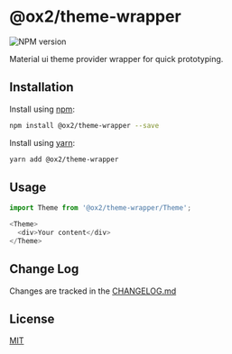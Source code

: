# @ox2/theme-wrapper
![NPM version](https://img.shields.io/badge/npm-private-orange.svg?style=flat)
<!-- ![NPM version](https://img.shields.io/npm/v/@ox2/theme-wrapper.svg?style=flat) -->


Material ui theme provider wrapper for quick prototyping.

## Installation
Install using [npm](http://npmjs.com):
```sh
npm install @ox2/theme-wrapper --save
```
Install using [yarn](http://yarnpkg.com):
```sh
yarn add @ox2/theme-wrapper
```

## Usage
```js
import Theme from '@ox2/theme-wrapper/Theme';

<Theme>
  <div>Your content</div>
</Theme>


```

## Change Log
Changes are tracked in the [CHANGELOG.md](https://github.com/ox2/theme-wrapper/blob/master/CHANGELOG.md)

## License
[MIT](https://github.com/ox2/theme-wrapper/blob/master/LICENSE)
